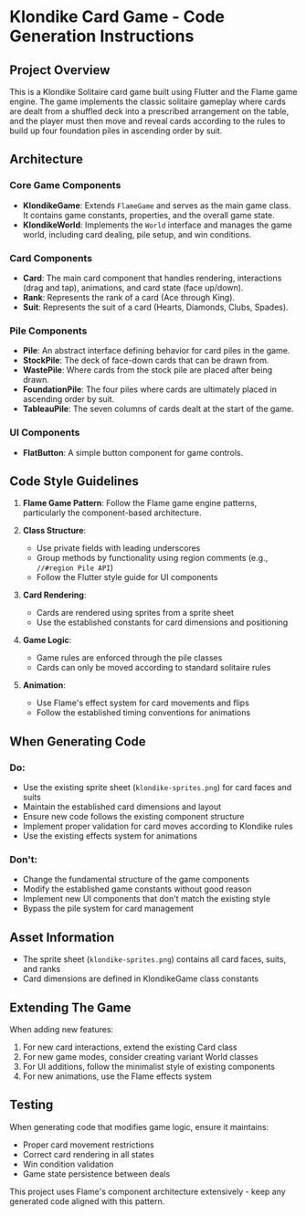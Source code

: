 # Klondike Card Game - Code Generation Instructions

## Project Overview
This is a Klondike Solitaire card game built using Flutter and the Flame game engine. The game implements the classic solitaire gameplay where cards are dealt from a shuffled deck into a prescribed arrangement on the table, and the player must then move and reveal cards according to the rules to build up four foundation piles in ascending order by suit.

## Architecture

### Core Game Components
- **KlondikeGame**: Extends `FlameGame` and serves as the main game class. It contains game constants, properties, and the overall game state.
- **KlondikeWorld**: Implements the `World` interface and manages the game world, including card dealing, pile setup, and win conditions.

### Card Components
- **Card**: The main card component that handles rendering, interactions (drag and tap), animations, and card state (face up/down).
- **Rank**: Represents the rank of a card (Ace through King).
- **Suit**: Represents the suit of a card (Hearts, Diamonds, Clubs, Spades).

### Pile Components
- **Pile**: An abstract interface defining behavior for card piles in the game.
- **StockPile**: The deck of face-down cards that can be drawn from.
- **WastePile**: Where cards from the stock pile are placed after being drawn.
- **FoundationPile**: The four piles where cards are ultimately placed in ascending order by suit.
- **TableauPile**: The seven columns of cards dealt at the start of the game.

### UI Components
- **FlatButton**: A simple button component for game controls.

## Code Style Guidelines

1. **Flame Game Pattern**: Follow the Flame game engine patterns, particularly the component-based architecture.

2. **Class Structure**:
   - Use private fields with leading underscores
   - Group methods by functionality using region comments (e.g., `//#region Pile API`)
   - Follow the Flutter style guide for UI components

3. **Card Rendering**:
   - Cards are rendered using sprites from a sprite sheet
   - Use the established constants for card dimensions and positioning

4. **Game Logic**:
   - Game rules are enforced through the pile classes
   - Cards can only be moved according to standard solitaire rules

5. **Animation**:
   - Use Flame's effect system for card movements and flips
   - Follow the established timing conventions for animations

## When Generating Code

### Do:
- Use the existing sprite sheet (`klondike-sprites.png`) for card faces and suits
- Maintain the established card dimensions and layout
- Ensure new code follows the existing component structure
- Implement proper validation for card moves according to Klondike rules
- Use the existing effects system for animations

### Don't:
- Change the fundamental structure of the game components
- Modify the established game constants without good reason
- Implement new UI components that don't match the existing style
- Bypass the pile system for card management

## Asset Information
- The sprite sheet (`klondike-sprites.png`) contains all card faces, suits, and ranks
- Card dimensions are defined in KlondikeGame class constants

## Extending The Game
When adding new features:

1. For new card interactions, extend the existing Card class
2. For new game modes, consider creating variant World classes
3. For UI additions, follow the minimalist style of existing components
4. For new animations, use the Flame effects system

## Testing
When generating code that modifies game logic, ensure it maintains:
- Proper card movement restrictions
- Correct card rendering in all states
- Win condition validation
- Game state persistence between deals

This project uses Flame's component architecture extensively - keep any generated code aligned with this pattern.